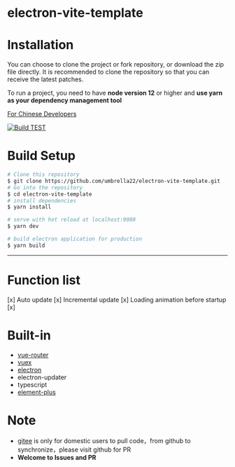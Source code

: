 # electron-vite-template
# Installation
You can choose to clone the project or fork repository, or download the zip file directly. It is recommended to clone the repository so that you can receive the latest patches.

To run a project, you need to have **node version 12** or higher and **use yarn as your dependency management tool**


[For Chinese Developers](/README_ZH.md)

[![Build TEST](https://github.com/umbrella22/electron-vite-template/actions/workflows/build-test.yml/badge.svg)](https://github.com/umbrella22/electron-vite-template/actions/workflows/build-test.yml)
# Build Setup

``` bash
# Clone this repository
$ git clone https://github.com/umbrella22/electron-vite-template.git
# Go into the repository
$ cd electron-vite-template
# install dependencies
$ yarn install

# serve with hot reload at localhost:9080
$ yarn dev

# build electron application for production
$ yarn build


```

---

# Function list

[x] Auto update
[x] Incremental update
[x] Loading animation before startup
[x] 
# Built-in
- [vue-router](https://next.router.vuejs.org/index.html)
- [vuex](https://next.vuex.vuejs.org/index.html)
- [electron](http://www.electronjs.org/docs)
- electron-updater
- typescript
- [element-plus](https://element-plus.gitee.io/#/en-US/component/installation)

# Note
- [gitee](https://gitee.com/Zh-Sky/electron-vite-template) is only for domestic users to pull code，from github to synchronize，please visit github for PR
- **Welcome to Issues and PR**